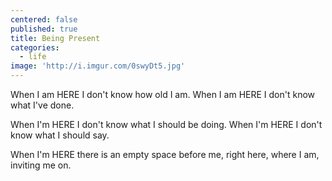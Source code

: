 ```yaml
---
centered: false
published: true
title: Being Present
categories:
  - life
image: 'http://i.imgur.com/0swyDt5.jpg'
---
```

When I am HERE
I don't know how old I am.
When I am HERE
I don't know what I've done.

When I'm HERE
I don't know what I should be doing.
When I'm HERE
I don't know what I should say.

When I'm HERE
there is an empty space before me,
right here,
where I am,
inviting me on.

